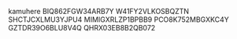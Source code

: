 kamuhere
BIQ862FGW34ARB7Y
W41FY2VLKOSBQZTN
SHCTJCXLMU3YJPU4
MIMIGXRLZP1BPBB9
PCO8K752MBGXKC4Y
GZTDR39O6BLU8V4Q
QHRX03EB8B2QB072

